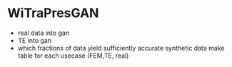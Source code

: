 # WiTraPresGAN


- real data into gan
- TE into gan
- which fractions of data yield sufficiently accurate synthetic data make table for each usecase (FEM,TE, real)
